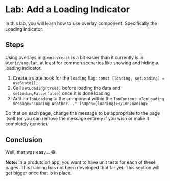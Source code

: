# Lab: Add a Loading Indicator


In this lab, you will learn how to use overlay component. Specifically the Loading Indicator.

## Steps

Using overlays in `@ionic/react` is a bit easier than it currently is in `@ionic/angular`, at least for common scenarios like showing and hiding a loading indicator.

1. Create a state hook for the `loading` flag: `const [loading, setLoading] = useState();`
1. Call `setLoading(true);` before loading the data and `setLodingFalse(false)` once it is done loading
1. Add an `IonLoading` to the component within the `IonContent`: `<IonLoading message="Loading Weather..." isOpen={loading}></IonLoading>`

Do that on each page, change the message to be appropriate to the page itself (or you can remove the message entirely if you wish or make it completely generic).

## Conclusion

Well, that was easy...  😁

**Note:** In a produtcion app, you want to have unit tests for each of these pages. This training has not been developed that far yet. This section will get bigger once that is in place.
